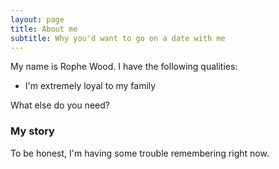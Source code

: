 ```yaml
---
layout: page
title: About me
subtitle: Why you'd want to go on a date with me
---
```


My name is Rophe Wood. I have the following qualities:

- I'm extremely loyal to my family

What else do you need?

### My story

To be honest, I'm having some trouble remembering right now.
